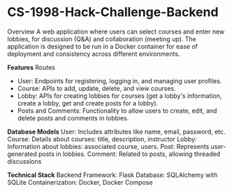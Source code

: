 # CS-1998-Hack-Challenge-Backend
Overview
A web application where users can select courses and enter new lobbies, for discussion (Q&amp;A) and collaboration (meeting up). The application is designed to be run in a Docker container for ease of deployment and consistency across different environments.

**Features**
Routes
- User: Endpoints for registering, logging in, and managing user profiles.
- Course: APIs to add, update, delete, and view courses.
- Lobby: APIs for creating lobbies for courses (get a lobby's information, create a lobby, get and create posts for a lobby).
- Posts and Comments: Functionality to allow users to create, edit, and delete posts and comments in lobbies.

**Database Models**
User: Includes attributes like name, email, password, etc.
Course: Details about courses: title, description, instructor
Lobby: Information about lobbies: associated course, users.
Post: Represents user-generated posts in lobbies.
Comment: Related to posts, allowing threaded discussions

**Technical Stack**
Backend Framework: Flask
Database: SQLAlchemy with SQLite
Containerization: Docker, Docker Compose

